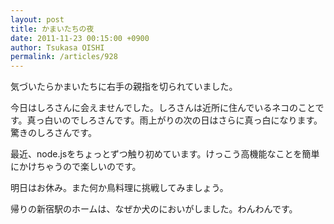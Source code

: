 ```yaml
---
layout: post
title: かまいたちの夜
date: 2011-11-23 00:15:00 +0900
author: Tsukasa OISHI
permalink: /articles/928
---
```


気づいたらかまいたちに右手の親指を切られていました。

今日はしろさんに会えませんでした。しろさんは近所に住んでいるネコのことです。真っ白いのでしろさんです。雨上がりの次の日はさらに真っ白になります。驚きのしろさんです。

最近、node.jsをちょっとずつ触り初めています。けっこう高機能なことを簡単にかけちゃうので楽しいのです。

明日はお休み。また何か鳥料理に挑戦してみましょう。

帰りの新宿駅のホームは、なぜか犬のにおいがしました。わんわんです。

